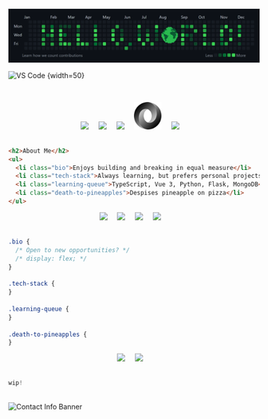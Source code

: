 <!-- Credits to Devicon (https://devicon.dev/) for icons used throughout! -->
<link rel="stylesheet" href="https://cdn.jsdelivr.net/gh/devicons/devicon@v2.15.1/devicon.min.css">

<!-- Custom "Hello, World!" Banner (Made with Canva) -->

![Hello, World! Banner](hello-world-banner-v2.png)

<!-- <img src="hello-world-banner-v2.png" alt="'Hello, World!' Banner"> -->

<!-- "Base"/HTML-related Stack: VS Code, Git, HTML, Markdown, JSON, Bash -->

![VS Code](https://cdn.jsdelivr.net/gh/devicons/devicon/icons/vscode/vscode-original.svg) {width=50}

<div align="center">

<!-- ![VS Code](https://cdn.jsdelivr.net/gh/devicons/devicon/icons/vscode/vscode-original.svg) {width=50} -->

<!-- <img width="50px" src="https://cdn.jsdelivr.net/gh/devicons/devicon/icons/vscode/vscode-original.svg"> -->

&nbsp; &nbsp;

  <img width="50px" src="https://cdn.jsdelivr.net/gh/devicons/devicon/icons/git/git-plain.svg">
  &nbsp; &nbsp;

  <img width="57px" src="https://cdn.jsdelivr.net/gh/devicons/devicon/icons/html5/html5-plain-wordmark.svg">
  &nbsp; &nbsp;

  <img width="59px" color="white" src="https://upload.wikimedia.org/wikipedia/commons/thumb/7/71/Antu_text-x-markdown.svg/1024px-Antu_text-x-markdown.svg.png">
  &nbsp; &nbsp;

  <img width="55px" src="https://raw.githubusercontent.com/blogtheristo/blogtheristo/main/icon/json.png">
  &nbsp; &nbsp;

  <img width="55px" src="https://cdn.jsdelivr.net/gh/devicons/devicon/icons/bash/bash-plain.svg">
  &nbsp; &nbsp;
</div>
<br>

```html
<h2>About Me</h2>
<ul>
  <li class="bio">Enjoys building and breaking in equal measure</li>
  <li class="tech-stack">Always learning, but prefers personal projects</li>
  <li class="learning-queue">TypeScript, Vue 3, Python, Flask, MongoDB</li>
  <li class="death-to-pineapples">Despises pineapple on pizza</li>
</ul>
```

<!-- "Styling"/CSS-related Stack: Draw.io, CSS, Sass, Vuetify -->
<div align="center">
  <!-- To-DO: Add Draw.io logo (?) -->
  <img width="55px" src="https://dashboard.snapcraft.io/site_media/appmedia/2019/08/android-chrome-512x512.png">
  &nbsp; &nbsp;

  <img width="55px" src="https://cdn.jsdelivr.net/gh/devicons/devicon/icons/css3/css3-plain-wordmark.svg">
  &nbsp; &nbsp;

  <img width="55px" src="https://cdn.jsdelivr.net/gh/devicons/devicon/icons/sass/sass-original.svg">
  &nbsp; &nbsp;

  <img width="55px" src="https://cdn.jsdelivr.net/gh/devicons/devicon/icons/vuetify/vuetify-original.svg">
  &nbsp; &nbsp;

</div>
<br>

```css
.bio {
  /* Open to new opportunities? */
  /* display: flex; */
}

.tech-stack {
}

.learning-queue {
}

.death-to-pineapples {
}
```

<!-- "Programming"/JavaScript-related Stack: C++, C#, Python, JavaScript -->
<div align="center">
  
  <!-- TO-DO: Add C++ and C# icons? -->
  
  <img width="55px" src="https://cdn.jsdelivr.net/gh/devicons/devicon/icons/javascript/javascript-plain.svg" />
  &nbsp; &nbsp;

  <img width="55px" src="https://cdn.jsdelivr.net/gh/devicons/devicon/icons/python/python-original.svg" />
  &nbsp; &nbsp;
</div>
<br>

```js
wip!

```

<!-- Miscellaneous Stack: ??? -->
<div align="center">

</div>
<br>

<!-- Custom Contact Info Banner (Made with Canva) -->
<img src="contact-info-design.png" alt="Contact Info Banner">

<!-- CSS code explaining more specifics, adding "flavour" and "styling" to simple and bland HTML stuff from top
style classes from above html!!! -->
<!-- JavaScript to explain functionality (projects, future improvements, learning)-->
<!-- Chaos engineering, custom gifs, open source contributer, professional yak shaver, cloud tech  -->
<!-- 1. About me (HTML)
1. Tech stack (CSS)
2. Learning Queue (JavaScript?)
3. Contact info (github activity overview design?) -->
